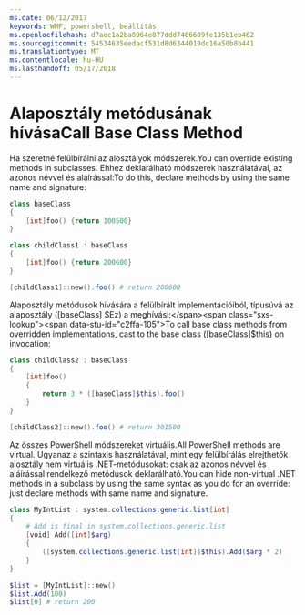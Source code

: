 ```yaml
---
ms.date: 06/12/2017
keywords: WMF, powershell, beállítás
ms.openlocfilehash: d7aec1a2ba8964e877ddd7406609fe135b1eb462
ms.sourcegitcommit: 54534635eedacf531d8d6344019dc16a50b8b441
ms.translationtype: MT
ms.contentlocale: hu-HU
ms.lasthandoff: 05/17/2018
---
```

# <a name="call-base-class-method"></a><span data-ttu-id="c2ffa-102">Alaposztály metódusának hívása</span><span class="sxs-lookup"><span data-stu-id="c2ffa-102">Call Base Class Method</span></span>

<span data-ttu-id="c2ffa-103">Ha szeretné felülbírálni az alosztályok módszerek.</span><span class="sxs-lookup"><span data-stu-id="c2ffa-103">You can override existing methods in subclasses.</span></span> <span data-ttu-id="c2ffa-104">Ehhez deklarálható módszerek használatával, az azonos névvel és aláírással:</span><span class="sxs-lookup"><span data-stu-id="c2ffa-104">To do this, declare methods by using the same name and signature:</span></span>

```powershell
class baseClass
{
    [int]foo() {return 100500}
}

class childClass1 : baseClass
{
    [int]foo() {return 200600}
}

[childClass1]::new().foo() # return 200600
```

<span data-ttu-id="c2ffa-105">Alaposztály metódusok hívására a felülbírált implementációiból, típusúvá az alaposztály ([baseClass] $Ez) a meghívási:</span><span class="sxs-lookup"><span data-stu-id="c2ffa-105">To call base class methods from overridden implementations, cast to the base class ([baseClass]$this) on invocation:</span></span>

```powershell
class childClass2 : baseClass
{
    [int]foo()
    {
        return 3 * ([baseClass]$this).foo()
    }
}

[childClass2]::new().foo() # return 301500
```

<span data-ttu-id="c2ffa-106">Az összes PowerShell módszereket virtuális.</span><span class="sxs-lookup"><span data-stu-id="c2ffa-106">All PowerShell methods are virtual.</span></span> <span data-ttu-id="c2ffa-107">Ugyanaz a szintaxis használatával, mint egy felülbírálás elrejthetők alosztály nem virtuális .NET-metódusokat: csak az azonos névvel és aláírással rendelkező metódusok deklarálható.</span><span class="sxs-lookup"><span data-stu-id="c2ffa-107">You can hide non-virtual .NET methods in a subclass by using the same syntax as you do for an override: just declare methods with same name and signature.</span></span>

```powershell
class MyIntList : system.collections.generic.list[int]
{
    # Add is final in system.collections.generic.list
    [void] Add([int]$arg)
    {
        ([system.collections.generic.list[int]]$this).Add($arg * 2)
    }
}

$list = [MyIntList]::new()
$list.Add(100)
$list[0] # return 200
```
